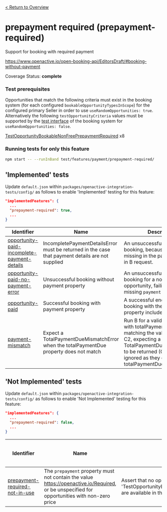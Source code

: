 [< Return to Overview](../../README.md)
# prepayment required (prepayment-required)

Support for booking with required payment


https://www.openactive.io/open-booking-api/EditorsDraft/#booking-without-payment

Coverage Status: **complete**
### Test prerequisites
Opportunities that match the following criteria must exist in the booking system (for each configured `bookableOpportunityTypesInScope`) for the configured primary Seller in order to use `useRandomOpportunities: true`. Alternatively the following `testOpportunityCriteria` values must be supported by the [test interface](https://openactive.io/test-interface/) of the booking system for `useRandomOpportunities: false`.

[TestOpportunityBookableNonFreePrepaymentRequired](https://openactive.io/test-interface#TestOpportunityBookableNonFreePrepaymentRequired) x8


### Running tests for only this feature

```bash
npm start -- --runInBand test/features/payment/prepayment-required/
```



## 'Implemented' tests

Update `default.json` within `packages/openactive-integration-tests/config/` as follows to enable 'Implemented' testing for this feature:

```json
"implementedFeatures": {
  ...
  "prepayment-required": true,
  ...
}
```

| Identifier | Name | Description | Prerequisites per Opportunity Type |
|------------|------|-------------|---------------|
| [opportunity-paid-incomplete-payment-details](./implemented/opportunity-paid-incomplete-payment-details-test.js) | IncompletePaymentDetailsError must be returned in the case that payment details are not supplied | An unsuccessful end to end booking, because identifier is missing in the payment property in B request. | [TestOpportunityBookableNonFreePrepaymentRequired](https://openactive.io/test-interface#TestOpportunityBookableNonFreePrepaymentRequired) x2 |
| [opportunity-paid-no-payment-error](./implemented/opportunity-paid-no-payment-error-test.js) | Unsuccessful booking without payment property | An unsuccessful end to end booking for a non-free opportunity, failing due to missing `payment` property. | [TestOpportunityBookableNonFreePrepaymentRequired](https://openactive.io/test-interface#TestOpportunityBookableNonFreePrepaymentRequired) x2 |
| [opportunity-paid](./implemented/opportunity-paid-test.js) | Successful booking with payment property | A successful end to end booking with the `payment` property included. | [TestOpportunityBookableNonFreePrepaymentRequired](https://openactive.io/test-interface#TestOpportunityBookableNonFreePrepaymentRequired) x2 |
| [payment-mismatch](./implemented/payment-mismatch-test.js) | Expect a TotalPaymentDueMismatchError when the totalPaymentDue property does not match | Run B for a valid opportunity, with totalPaymentDue not matching the value returned by C2, expecting a TotalPaymentDueMismatchError to be returned (C1 and C2 ignored as they do not have totalPaymentDue) | [TestOpportunityBookableNonFreePrepaymentRequired](https://openactive.io/test-interface#TestOpportunityBookableNonFreePrepaymentRequired) x2 |



## 'Not Implemented' tests


Update `default.json` within `packages/openactive-integration-tests/config/` as follows to enable 'Not Implemented' testing for this feature:

```json
"implementedFeatures": {
  ...
  "prepayment-required": false,
  ...
}
```

| Identifier | Name | Description | Prerequisites per Opportunity Type |
|------------|------|-------------|---------------|
| [prepayment-required-not-in-use](./not-implemented/prepayment-required-not-in-use-test.js) | The `prepayment` property must not contain the value https://openactive.io/Required, or be unspecified for opportunities with non-zero price | Assert that no opportunities that match criteria 'TestOpportunityBookableNonFreePrepaymentRequired' are available in the opportunity feeds. |  |
